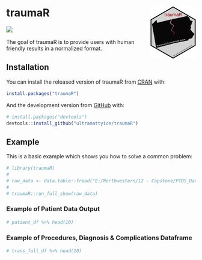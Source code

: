
<!-- README.md is generated from README.Rmd. Please edit that file -->

# traumaR <img src='man/figures/logo.png' align="right" height="139" />

<!-- badges: start -->

[![](https://img.shields.io/badge/lifecycle-experimental-orange.svg)](https://www.tidyverse.org/lifecycle/#experimental)
<!-- [![](https://img.shields.io/badge/download-NA/total-blue.svg)](https://bioconductor.org/packages/stats/bioc/traumaR) -->
<!-- badges: end -->

The goal of traumaR is to provide users with human friendly results in a
normalized format.

## Installation

You can install the released version of traumaR from
[CRAN](https://CRAN.R-project.org) with:

``` r
install.packages("traumaR")
```

And the development version from [GitHub](https://github.com/) with:

``` r
# install.packages("devtools")
devtools::install_github("ultramattyice/traumaR")
```

## Example

This is a basic example which shows you how to solve a common problem:

``` r
# library(traumaR)
# 
# raw_data <- data.table::fread("E:/Northwestern/12 - Capstone/PTOS_Data_toy.csv", na.strings = c("<unk>", "", "<n/a>"))
# 
# traumaR::run_full_show(raw_data)
```

### Example of Patient Data Output

``` r
# patient_df %>% head(10)
```

### Example of Procedures, Diagnosis & Complications Dataframe

``` r
# trans_full_df %>% head(10)
```

